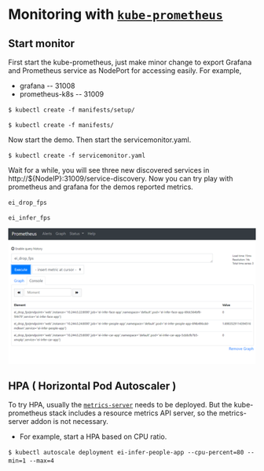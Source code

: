# Monitoring with [`kube-prometheus`](https://github.com/coreos/kube-prometheus)

## Start monitor

First start the kube-prometheus, just make minor change to export Grafana and Prometheus
service as NodePort for accessing easily. For example,

* grafana -- 31008
* prometheus-k8s -- 31009

` $ kubectl create -f manifests/setup/ `

` $ kubectl create -f manifests/ `

Now start the demo.
Then start the servicemonitor.yaml.

` $ kubectl create -f servicemonitor.yaml `
 
Wait for a while, you will see three new discovered services in http://${NodeIP}:31009/service-discovery.
Now you can try play with prometheus and grafana for the demos reported metrics.

` ei_drop_fps `

` ei_infer_fps `

![Prometheus](../../doc/images/prom.png)

## HPA ( Horizontal Pod Autoscaler )

To try HPA, usually the [`metrics-server`](https://github.com/kubernetes-sigs/metrics-server) needs to be deployed.
But the kube-prometheus stack includes a resource metrics API server, so the metrics-server addon is not necessary.

* For example, start a HPA based on CPU ratio.

` $ kubectl autoscale deployment ei-infer-people-app --cpu-percent=80 --min=1 --max=4 `


